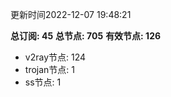 更新时间2022-12-07 19:48:21

**总订阅: 45**
**总节点: 705**
**有效节点: 126**
- v2ray节点: 124
- trojan节点: 1
- ss节点: 1
